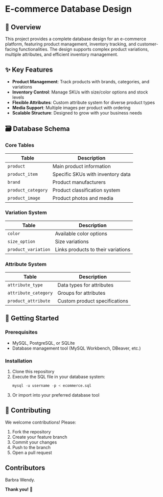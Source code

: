 #  E-commerce Database Design

## 📌 Overview

This project provides a complete database design for an e-commerce platform, featuring product management, inventory tracking, and customer-facing functionalities. The design supports complex product variations, multiple attributes, and efficient inventory management.

## ✨ Key Features

- **Product Management**: Track products with brands, categories, and variations
- **Inventory Control**: Manage SKUs with size/color options and stock levels
- **Flexible Attributes**: Custom attribute system for diverse product types
- **Media Support**: Multiple images per product with ordering
- **Scalable Structure**: Designed to grow with your business needs

## 🗃️ Database Schema

### Core Tables

| Table | Description |
|-------|-------------|
| `product` | Main product information |
| `product_item` | Specific SKUs with inventory data |
| `brand` | Product manufacturers |
| `product_category` | Product classification system |
| `product_image` | Product photos and media |

### Variation System

| Table | Description |
|-------|-------------|
| `color` | Available color options |
| `size_option` | Size variations |
| `product_variation` | Links products to their variations |

### Attribute System

| Table | Description |
|-------|-------------|
| `attribute_type` | Data types for attributes |
| `attribute_category` | Groups for attributes |
| `product_attribute` | Custom product specifications |

## 🚀 Getting Started

### Prerequisites
- MySQL, PostgreSQL, or SQLite
- Database management tool (MySQL Workbench, DBeaver, etc.)

### Installation
1. Clone this repository
2. Execute the SQL file in your database system:
   ```sql
   mysql -u username -p < ecommerce.sql
   ```
3. Or import into your preferred database tool



## 🤝 Contributing

We welcome contributions! Please:
1. Fork the repository
2. Create your feature branch
3. Commit your changes
4. Push to the branch
5. Open a pull request

## Contributors
Barbra Wendy.




**Thank you!** 🚀
